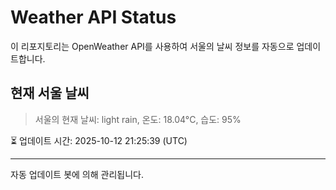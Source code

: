
# Weather API Status

이 리포지토리는 OpenWeather API를 사용하여 서울의 날씨 정보를 자동으로 업데이트합니다.

## 현재 서울 날씨
> 서울의 현재 날씨: light rain, 온도: 18.04°C, 습도: 95%

⏳ 업데이트 시간: 2025-10-12 21:25:39 (UTC)

---
자동 업데이트 봇에 의해 관리됩니다.
